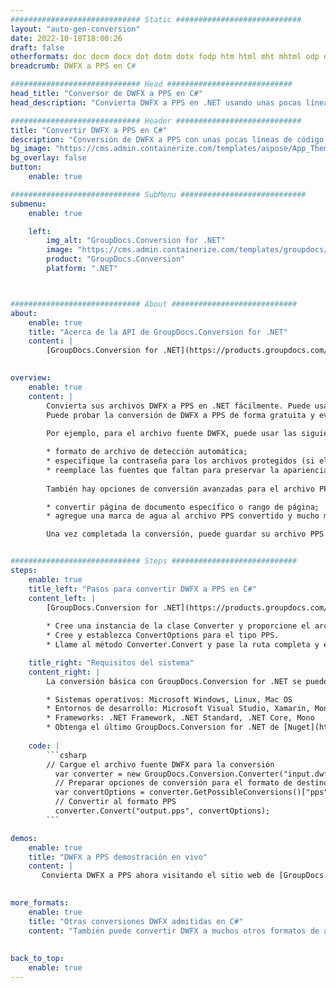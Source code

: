 ```yaml
---
############################# Static ############################
layout: "auto-gen-conversion"
date: 2022-10-18T18:00:26
draft: false
otherformats: doc docm docx dot dotm dotx fodp htm html mht mhtml odp odt otp pot potm potx pps ppsm ppsx ppt pptm pptx rtf
breadcrumb: DWFX a PPS en C#

############################# Head ############################
head_title: "Conversor de DWFX a PPS en C#"
head_description: "Convierta DWFX a PPS en .NET usando unas pocas líneas de código. Utilice la API de conversión de documentos de GroupDocs para convertir más de 160 formatos de archivo."

############################# Header ############################
title: "Convertir DWFX a PPS en C#"
description: "Conversión de DWFX a PPS con unas pocas líneas de código .NET"
bg_image: "https://cms.admin.containerize.com/templates/aspose/App_Themes/V3/images/bg/header1.png"
bg_overlay: false
button:
    enable: true

############################# SubMenu ############################
submenu:
    enable: true

    left:
        img_alt: "GroupDocs.Conversion for .NET"
        image: "https://cms.admin.containerize.com/templates/groupdocs/images/product-logos/90x90-noborder/groupdocs-conversion-net.png"
        product: "GroupDocs.Conversion"
        platform: ".NET"



############################# About ############################
about:
    enable: true
    title: "Acerca de la API de GroupDocs.Conversion for .NET"
    content: |
        [GroupDocs.Conversion for .NET](https://products.groupdocs.com/conversion/net/) se puede usar para convertir Microsoft Word, Excel, PowerPoint, PDF, Visio y otros formatos. GroupDocs.Conversion es una API independiente que es adecuada para sistemas internos y de back-end donde se requiere un alto rendimiento. No depende de ningún software como Microsoft u Open Office.
    

overview:
    enable: true
    content: |
        Convierta sus archivos DWFX a PPS en .NET fácilmente. Puede usar solo un par de líneas de código C# en cualquier plataforma de su elección, como Windows, Linux, macOS.
        Puede probar la conversión de DWFX a PPS de forma gratuita y evaluar la calidad de los resultados de la conversión. Junto con los escenarios de conversión de archivos simples, puede probar opciones más avanzadas para cargar el archivo de origen DWFX y para guardar el resultado de salida PPS. 
        
        Por ejemplo, para el archivo fuente DWFX, puede usar las siguientes opciones de carga:

        * formato de archivo de detección automática;
        * especifique la contraseña para los archivos protegidos (si el formato de archivo lo admite);
        * reemplace las fuentes que faltan para preservar la apariencia del documento.
        
        También hay opciones de conversión avanzadas para el archivo PPS:

        * convertir página de documento específico o rango de página;
        * agregue una marca de agua al archivo PPS convertido y mucho más.

        Una vez completada la conversión, puede guardar su archivo PPS en la ruta del archivo local o en cualquier almacenamiento de terceros como FTP, Amazon S3, Google Drive, Dropbox, etc. Tenga en cuenta que para convertir DWFX a PPS no es necesario instalar ningún software adicional, como MS Office, Open Office, Adobe Acrobat Reader, etc.


############################# Steps ############################
steps:
    enable: true
    title_left: "Pasos para convertir DWFX a PPS en C#"
    content_left: |
        [GroupDocs.Conversion for .NET](https://products.groupdocs.com/conversion/net/) facilita a los desarrolladores convertir un archivo DWFX a PPS con unas pocas líneas de código.
        
        * Cree una instancia de la clase Converter y proporcione el archivo DWFX con la ruta completa
        * Cree y establezca ConvertOptions para el tipo PPS.
        * Llame al método Converter.Convert y pase la ruta completa y el formato (PPS) como parámetro

    title_right: "Requisitos del sistema"
    content_right: |
        La conversión básica con GroupDocs.Conversion for .NET se puede realizar en unos pocos pasos simples. Nuestras API son compatibles con todas las principales plataformas y sistemas operativos. Antes de ejecutar el código a continuación, asegúrese de tener instalados los siguientes requisitos previos en su sistema.

        * Sistemas operativos: Microsoft Windows, Linux, Mac OS
        * Entornos de desarrollo: Microsoft Visual Studio, Xamarin, MonoDevelop
        * Frameworks: .NET Framework, .NET Standard, .NET Core, Mono
        * Obtenga el último GroupDocs.Conversion for .NET de [Nuget](https://www.nuget.org/packages/groupdocs.conversion)
         
    code: |
        ```csharp    
        // Cargue el archivo fuente DWFX para la conversión
          var converter = new GroupDocs.Conversion.Converter("input.dwfx");
          // Preparar opciones de conversión para el formato de destino PPS
          var convertOptions = converter.GetPossibleConversions()["pps"].ConvertOptions;
          // Convertir al formato PPS
          converter.Convert("output.pps", convertOptions);
        ```

demos:
    enable: true
    title: "DWFX a PPS demostración en vivo"
    content: |
       Convierta DWFX a PPS ahora visitando el sitio web de [GroupDocs.Conversion App](https://products.groupdocs.app/conversion/family). La demostración en línea tiene las siguientes ventajas
          

more_formats:
    enable: true
    title: "Otras conversiones DWFX admitidas en C#"
    content: "También puede convertir DWFX a muchos otros formatos de archivo. Consulte la lista a continuación."
       
       
back_to_top:
    enable: true
---
```

